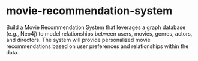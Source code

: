 # movie-recommendation-system
Build a Movie Recommendation System that leverages a graph database (e.g., Neo4j) to model relationships between users, movies, genres, actors, and directors. The system will provide personalized movie recommendations based on user preferences and relationships within the data.
